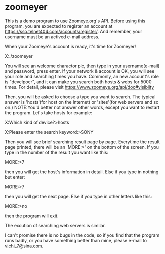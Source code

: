 # zoomeyer
This is a demo program to use Zoomeye.org's API.
Before using  this program, you are expected to register an account at https://sso.telnet404.com/accounts/register/.
And remember, your username must be an actived e-mail address. 

When your Zoomeye's account is ready, it's time for Zoomeyer!

X:./zoomeyer

You will see an welcome charactor pic, then type in your username(e-mail) and password, press enter.
If your network & account is OK, you will see your role and searching times you have.
Commonly, an new account's role is "develpoer", and it can make you search both hosts & webs for 5000 times.
For detail, please visit https://www.zoomeye.org/api/doc#visiblity

Then, you will be asked to choose a type you want to search.
The typical answer is 'hosts'(for host on the Internet) or 'sites'(for web servers and so on.)
NOTE:You'd better not answer other words, except you want to restart the program.
Let's take hosts for example:

X:Which kind of device?>hosts

X:Please enter the search keyword:>SONY

Then you will see brief searching result page by page.
Everytime the result page printed, there will be an 'MORE:>' on the bottom of the screen.
If you type in the number of the result you want like this:

MORE:>7

then you will get the host's information in detail.
Else if you type in nothing but enter:

MORE:>7

then you will get the next page.
Else if you type in other letters like this:

MORE:>no

then the program will exit.

The excution of searching web servers is similar.

I can't promise there is no bugs in the code, 
so if you find that the program runs badly, 
or you have something better than mine, 
please e-mail to vichi_7@sina.com.


